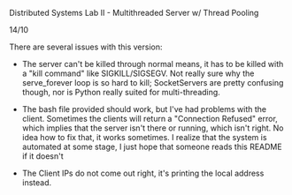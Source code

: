Distributed Systems Lab II - Multithreaded Server w/ Thread Pooling

14/10

There are several issues with this version:

* The server can't be killed through normal means, it has to be killed with a "kill command" like SIGKILL/SIGSEGV. Not really sure why the serve_forever loop is so hard to kill; SocketServers are pretty confusing though, nor is Python really suited for multi-threading.

* The bash file provided should work, but I've had problems with the client. Sometimes the clients will return a "Connection Refused" error, which implies that the server isn't there or running, which isn't right. 
No idea how to fix that, it works sometimes. I realize that the system is automated at some stage, I just hope that someone reads this README if it doesn't 

* The Client IPs do not come out right, it's printing the local address instead.

